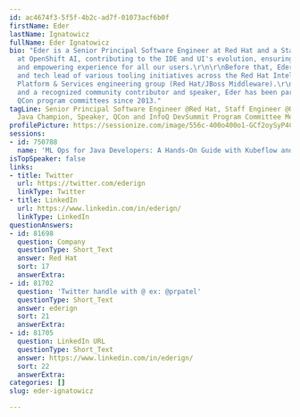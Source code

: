 ```yaml
---
id: ac4674f3-5f5f-4b2c-ad7f-01073acf6b0f
firstName: Eder
lastName: Ignatowicz
fullName: Eder Ignatowicz
bio: "Eder is a Senior Principal Software Engineer at Red Hat and a Staff Engineer
  at OpenShift AI, contributing to the IDE and UI's evolution, ensuring an intuitive
  and empowering experience for all our users.\r\n\r\nBefore that, Eder was the architect
  and tech lead of various tooling initiatives across the Red Hat Intelligent Application
  Platform & Services engineering group (Red Hat/JBoss Middleware).\r\n\r\nJava Champion
  and a recognized community contributor and speaker, Eder has been part of multiple
  QCon program committees since 2013."
tagLine: Senior Principal Software Engineer @Red Hat, Staff Engineer @OpenShift AI,
  Java Champion, Speaker, QCon and InfoQ DevSummit Program Committee Member
profilePicture: https://sessionize.com/image/556c-400o400o1-GCf2oySyP4CtkdBAf9VsbM.jpg
sessions:
- id: 750788
  name: 'ML Ops for Java Developers: A Hands-On Guide with Kubeflow and Quarkus'
isTopSpeaker: false
links:
- title: Twitter
  url: https://twitter.com/ederign
  linkType: Twitter
- title: LinkedIn
  url: https://www.linkedin.com/in/ederign/
  linkType: LinkedIn
questionAnswers:
- id: 81698
  question: Company
  questionType: Short_Text
  answer: Red Hat
  sort: 17
  answerExtra:
- id: 81702
  question: 'Twitter handle with @ ex: @prpatel'
  questionType: Short_Text
  answer: ederign
  sort: 21
  answerExtra:
- id: 81705
  question: LinkedIn URL
  questionType: Short_Text
  answer: https://www.linkedin.com/in/ederign/
  sort: 22
  answerExtra:
categories: []
slug: eder-ignatowicz

---
```

